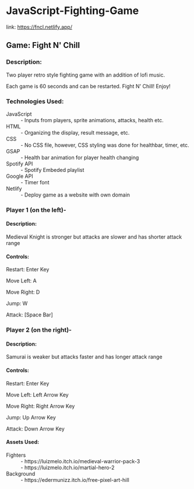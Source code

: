 <h1>JavaScript-Fighting-Game</h1>

link: https://fncl.netlify.app/

<h2>Game: Fight N' Chill</h2> 
<h3>Description:</h3>
Two player retro style fighting game with an addition of lofi music. 

Each game is 60 seconds and can be restarted. Fight N' Chill! Enjoy!

<h3>Technologies Used:</h3>
<dl>
  <dt>JavaScript</dt>
  <dd>- Inputs from players, sprite animations, attacks, health etc.</dd>
  <dt>HTML</dt>
  <dd>- Organizing the display, result message, etc.</dd>
  <dt>CSS</dt>
  <dd>- No CSS file, however, CSS styling was done for healthbar, timer, etc.</dd>
  <dt>GSAP</dt>
  <dd>- Health bar animation for player health changing</dd>
  <dt>Spotify API</dt>
  <dd>- Spotify Embeded playlist</dd>
  <dt>Google API</dt>
  <dd>- Timer font</dd>
  <dt>Netlify</dt>
  <dd>- Deploy game as a website with own domain</dd>
</dl>

<h3>Player 1 (on the left)-</h3>

<h4>Description:</h4>
Medieval Knight is stronger but attacks are slower and has shorter attack range

<h4>Controls:</h4>

Restart: Enter Key

Move Left: A

Move Right: D

Jump: W

Attack: [Space Bar]

<h3>Player 2 (on the right)-</h3>

<h4>Description:</h4>
Samurai is weaker but attacks faster and has longer attack range

<h4>Controls:</h4>

Restart: Enter Key

Move Left: Left Arrow Key

Move Right: Right Arrow Key

Jump: Up Arrow Key

Attack: Down Arrow Key

<h4>Assets Used:</h4>
<dl>
  <dt>Fighters</dt>
  <dd>- https://luizmelo.itch.io/medieval-warrior-pack-3</dd>
  <dd>- https://luizmelo.itch.io/martial-hero-2</dd>
  <dt>Background</dt>
  <dd>- https://edermunizz.itch.io/free-pixel-art-hill</dd>
</dl>
